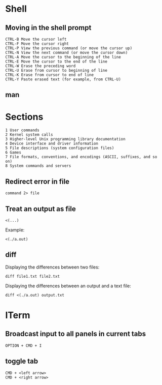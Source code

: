 # Shell
## Moving in the shell prompt
    CTRL-B Move the cursor left
    CTRL-F Move the cursor right
    CTRL-P View the previous command (or move the cursor up)
    CTRL-N View the next command (or move the cursor down)
    CTRL-A Move the cursor to the beginning of the line
    CTRL-E Move the cursor to the end of the line
    CTRL-W Erase the preceding word
    CTRL-U Erase from cursor to beginning of line
    CTRL-K Erase from cursor to end of line
    CTRL-Y Paste erased text (for example, from CTRL-U)

## man
 # Sections
    1 User commands
    2 Kernel system calls
    3 Higher-level Unix programming library documentation
    4 Device interface and driver information
    5 File descriptions (system configuration files)
    6 Games
    7 File formats, conventions, and encodings (ASCII, suffixes, and so on)
    8 System commands and servers

## Redirect error in file
    command 2> file

## Treat an output as file
    <(...)
Example:

    <(./a.out)
## diff
Displaying the differences between two files:

    diff file1.txt file2.txt
Displaying the differences between an output and a text file:

    diff <(./a.out) output.txt
# ITerm
## Broadcast input to all panels in current tabs

    OPTION + CMD + I
## toggle tab
    CMD + <left arrow>
    CMD + <right arrow>


